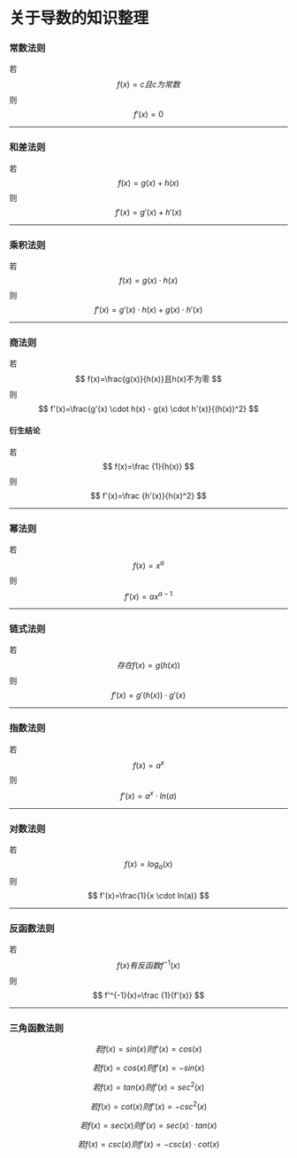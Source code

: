 

# 关于导数的知识整理

### 常数法则

若
$$
f(x)=c 且 c 为常数
$$
则
$$
f'(x)=0
$$

------

### 和差法则

若
$$
f(x)=g(x)+h(x)
$$
则
$$
f'(x)=g'(x)+h'(x)
$$

------

### 乘积法则

若
$$
f(x)=g(x) \cdot h(x)
$$
则
$$
f'(x)=g'(x) \cdot h(x)+g(x) \cdot h'(x)
$$

------

### 商法则

若
$$
f(x)=\frac{g(x)}{h(x)}且h(x)不为零
$$
则
$$
f'(x)=\frac{g'(x) \cdot h(x) - g(x) \cdot h'(x)}{(h(x))^2}
$$



#### 衍生结论

若
$$
f(x)=\frac {1}{h(x)}
$$
则
$$
f'(x)=\frac {h'(x)}{h(x)^2}
$$


------

### 幂法则

若
$$
f(x)=x^a
$$
则
$$
f'(x)=ax^{a-1}
$$

------

### 链式法则

若
$$
存在f(x)=g(h(x))
$$
则
$$
f'(x)=g'(h(x)) \cdot g'(x)
$$

------

### 指数法则

若
$$
f(x)=a^x
$$
则
$$
f'(x)=a^x \cdot ln(a)
$$

------

### 对数法则

若
$$
f(x)=log_a(x)
$$
则
$$
f'(x)=\frac{1}{x \cdot ln(a)}
$$

------

### 反函数法则

若
$$
f(x)有反函数f^{-1}(x)
$$
则
$$
f'^{-1}(x)=\frac {1}{f'(x)}
$$

------

### 三角函数法则

$$
若f(x)=sin(x)则f'(x)=cos(x)
$$

$$
若f(x)=cos(x)则f'(x)=-sin(x)
$$

$$
若f(x)=tan(x)则f'(x)=sec^2(x)
$$

$$
若f(x)=cot(x)则f'(x)=-csc^2(x)
$$

$$
若f(x)=sec(x)则f'(x)=sec(x)\cdot tan(x)
$$

$$
若f(x)=csc(x)则f'(x)=-csc(x)\cdot cot(x)
$$
